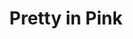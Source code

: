---
layout: post
title: Pretty in Pink
slug: pretty-in-pink
description: This 12 x 12 inch acrylic painting of a Hawaiian stilt was created in 2021.
info: This is a Hawaiian stilt wading in Kealia Pond on Maui.<br><br>This piece has been donated to the Maui Hand's fundraiser where 100% of the proceeds will go to one of its Lahaina employee's who lost everything in the fire and other Maui disaster relief efforts.
tags:
  - acrylic
  - available
year: 2021
medium: acrylic
surface: canvas
width: 12
height: 12
depth:
original: true
limited_edition:
number_in_edition:
open_edition:
number_of_artist_proofs:
available: true
available_at: Maui Hands Art Gallery, Makawao
available_url: https://www.mauihands.com/product/pretty-in-pink-aeo-hawaiian-stilt-bird-ooak-original-acrylic-painting-made-in-hawaii/
price_framed: 650
price_unframed:
external_url:
location:
exhibits:
published: true
---